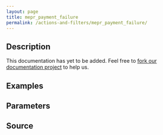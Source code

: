 ```yaml
---
layout: page
title: mepr_payment_failure
permalink: /actions-and-filters/mepr_payment_failure/
---
```


## Description

This documentation has yet to be added. Feel free to [fork our documentation project](https://github.com/caseproof/memberpress-docs) to help us.

## Examples


## Parameters


## Source

